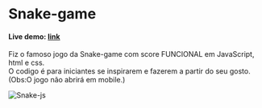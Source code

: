 <h1>Snake-game</h1>
<h4>Live demo: <a href="https://danieltinois.github.io/Jogo-Da-Cobrinha-Js/" target="_blank" rel="noopener noreferrer">link</a></h4>
<p>Fiz o famoso jogo da Snake-game com score FUNCIONAL em JavaScript, html e css.<br>
O codigo é para iniciantes se inspirarem e fazerem a partir do seu gosto.
<br>(Obs:O jogo não abrirá em mobile.)</p>

![Snake-js](https://user-images.githubusercontent.com/99421761/179343508-6c6b85c6-5a4c-4f55-89af-4a74c9793bfe.png)
